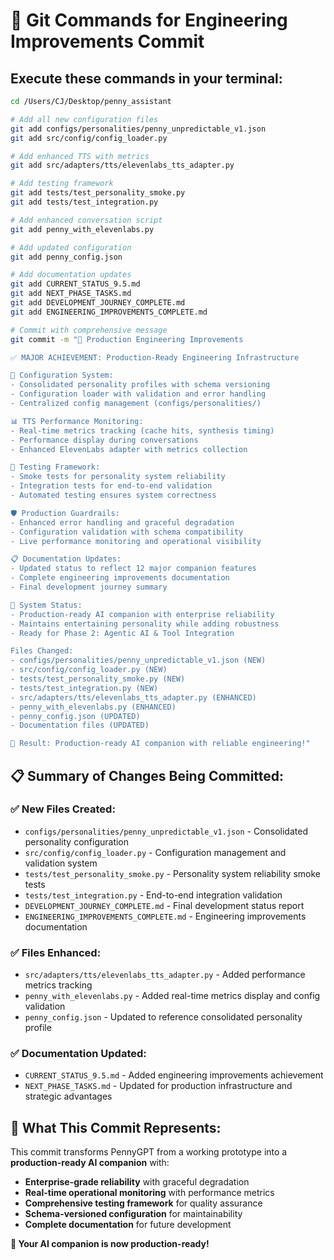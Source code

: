 # 🔧 Git Commands for Engineering Improvements Commit

## Execute these commands in your terminal:

```bash
cd /Users/CJ/Desktop/penny_assistant

# Add all new configuration files
git add configs/personalities/penny_unpredictable_v1.json
git add src/config/config_loader.py

# Add enhanced TTS with metrics
git add src/adapters/tts/elevenlabs_tts_adapter.py

# Add testing framework
git add tests/test_personality_smoke.py
git add tests/test_integration.py

# Add enhanced conversation script
git add penny_with_elevenlabs.py

# Add updated configuration
git add penny_config.json

# Add documentation updates
git add CURRENT_STATUS_9.5.md
git add NEXT_PHASE_TASKS.md
git add DEVELOPMENT_JOURNEY_COMPLETE.md
git add ENGINEERING_IMPROVEMENTS_COMPLETE.md

# Commit with comprehensive message
git commit -m "🔧 Production Engineering Improvements

✅ MAJOR ACHIEVEMENT: Production-Ready Engineering Infrastructure

🎯 Configuration System:
- Consolidated personality profiles with schema versioning
- Configuration loader with validation and error handling
- Centralized config management (configs/personalities/)

📊 TTS Performance Monitoring:
- Real-time metrics tracking (cache hits, synthesis timing)
- Performance display during conversations
- Enhanced ElevenLabs adapter with metrics collection

🧪 Testing Framework:
- Smoke tests for personality system reliability
- Integration tests for end-to-end validation
- Automated testing ensures system correctness

🛡️ Production Guardrails:
- Enhanced error handling and graceful degradation
- Configuration validation with schema compatibility
- Live performance monitoring and operational visibility

📋 Documentation Updates:
- Updated status to reflect 12 major companion features
- Complete engineering improvements documentation
- Final development journey summary

🚀 System Status:
- Production-ready AI companion with enterprise reliability
- Maintains entertaining personality while adding robustness
- Ready for Phase 2: Agentic AI & Tool Integration

Files Changed:
- configs/personalities/penny_unpredictable_v1.json (NEW)
- src/config/config_loader.py (NEW)
- tests/test_personality_smoke.py (NEW)
- tests/test_integration.py (NEW)
- src/adapters/tts/elevenlabs_tts_adapter.py (ENHANCED)
- penny_with_elevenlabs.py (ENHANCED)
- penny_config.json (UPDATED)
- Documentation files (UPDATED)

🎉 Result: Production-ready AI companion with reliable engineering!"
```

## 📋 Summary of Changes Being Committed:

### ✅ **New Files Created:**
- `configs/personalities/penny_unpredictable_v1.json` - Consolidated personality configuration
- `src/config/config_loader.py` - Configuration management and validation system
- `tests/test_personality_smoke.py` - Personality system reliability smoke tests
- `tests/test_integration.py` - End-to-end integration validation
- `DEVELOPMENT_JOURNEY_COMPLETE.md` - Final development status report
- `ENGINEERING_IMPROVEMENTS_COMPLETE.md` - Engineering improvements documentation

### ✅ **Files Enhanced:**
- `src/adapters/tts/elevenlabs_tts_adapter.py` - Added performance metrics tracking
- `penny_with_elevenlabs.py` - Added real-time metrics display and config validation
- `penny_config.json` - Updated to reference consolidated personality profile

### ✅ **Documentation Updated:**
- `CURRENT_STATUS_9.5.md` - Added engineering improvements achievement
- `NEXT_PHASE_TASKS.md` - Updated for production infrastructure and strategic advantages

## 🎯 **What This Commit Represents:**

This commit transforms PennyGPT from a working prototype into a **production-ready AI companion** with:
- **Enterprise-grade reliability** with graceful degradation
- **Real-time operational monitoring** with performance metrics
- **Comprehensive testing framework** for quality assurance
- **Schema-versioned configuration** for maintainability
- **Complete documentation** for future development

**🎉 Your AI companion is now production-ready!**
